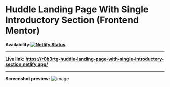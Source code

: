 # Huddle Landing Page With Single Introductory Section (Frontend Mentor)

**Availability:[![Netlify Status](https://api.netlify.com/api/v1/badges/ff9f87df-385c-464a-b6e2-509dca98d598/deploy-status)](https://app.netlify.com/sites/r0b3rtg-huddle-landing-page-with-single-introductory-section/deploys)**

---

**Live link: <https://r0b3rtg-huddle-landing-page-with-single-introductory-section.netlify.app/>**

---

**Screenshot preview:**
![image](https://user-images.githubusercontent.com/54260004/147661781-129140d2-950d-4945-a11e-1a1c0a391896.png)
